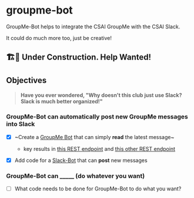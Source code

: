 # groupme-bot
GroupMe-Bot helps to integrate the CSAI GroupMe with the CSAI Slack. 

It could do much more too, just be creative!

## 🏗🚧 Under Construction. Help Wanted!

## Objectives

> #### Have you ever wondered, "Why doesn't this club just use Slack? Slack is much better organized!"

### GroupMe-Bot can automatically post new GroupMe messages into Slack

- [x] ~Create a [GroupMe Bot][1] that can simply **read** the latest message~
  * key results in [this REST endpoint][3] and [this other REST endpoint][4]

- [x] Add code for a [Slack-Bot][2] that can **post** new messages

### GroupMe-Bot can _____ (do whatever you want)
- [ ] What code needs to be done for GroupMe-Bot to do what you want?

[1]: https://dev.groupme.com/tutorials/bots
[2]: https://slack.com/help/articles/115005265703-Create-a-bot-for-your-workspace
[3]: https://calpoly-csai-groupme-bot.herokuapp.com/get-latest-message-object
[4]: https://calpoly-csai-groupme-bot.herokuapp.com/new-groupme-message

